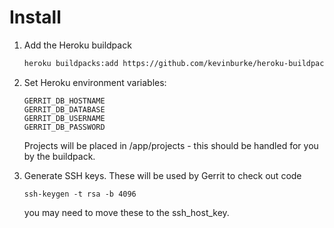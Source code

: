 # Install

1. Add the Heroku buildpack

    ```bash
    heroku buildpacks:add https://github.com/kevinburke/heroku-buildpack-gerrit-runner
    ```

2. Set Heroku environment variables:

    ```
    GERRIT_DB_HOSTNAME
    GERRIT_DB_DATABASE
    GERRIT_DB_USERNAME
    GERRIT_DB_PASSWORD
    ```

    Projects will be placed in /app/projects - this should be handled for you by
    the buildpack.

3. Generate SSH keys. These will be used by Gerrit to check out code

    ```
    ssh-keygen -t rsa -b 4096
    ```

    you may need to move these to the ssh_host_key.
